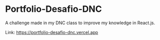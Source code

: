 # Portfolio-Desafio-DNC
A challenge made in my DNC class to improve my knowledge in React.js.

Link: https://portfolio-desafio-dnc.vercel.app

